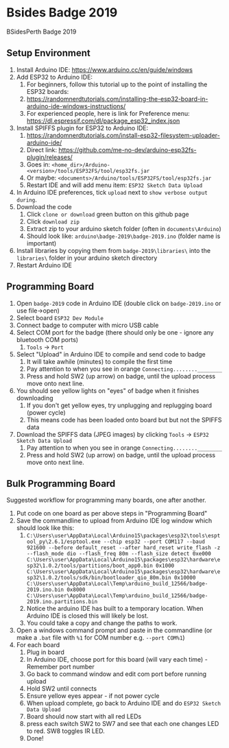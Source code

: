 # Bsides Badge 2019
BSidesPerth Badge 2019


## Setup Environment
1. Install Arduino IDE: https://www.arduino.cc/en/guide/windows
1. Add ESP32 to Arduino IDE:
   1. For beginners, follow this tutorial up to the point of installing the ESP32 boards:
   1. https://randomnerdtutorials.com/installing-the-esp32-board-in-arduino-ide-windows-instructions/
   1. For experienced people, here is link for Preference menu: https://dl.espressif.com/dl/package_esp32_index.json
1. Install SPIFFS plugin for ESP32 to Arduino IDE:
   1. https://randomnerdtutorials.com/install-esp32-filesystem-uploader-arduino-ide/
   1. Direct link: https://github.com/me-no-dev/arduino-esp32fs-plugin/releases/
   1. Goes in: `<home_dir>/Arduino-<version>/tools/ESP32FS/tool/esp32fs.jar`
   1. Or maybe: `<documents>/Arduino/tools/ESP32FS/tool/esp32fs.jar`
   1. Restart IDE and will add menu item: `ESP32 Sketch Data Upload`
1. In Arduino IDE preferences, tick `upload` next to `show verbose output during`.
1. Download the code
   1. Click `clone or download` green button on this github page
   1. Click `download zip`
   1. Extract zip to your arduino sketch folder (often in `documents\Arduino`)
   1. Should look like: `arduino\badge-2019\badge-2019.ino` (folder name is important)
1. Install libraries by copying them from `badge-2019\libraries\` into the `libraries\` folder in your arduino sketch directory
1. Restart Arduino IDE

## Programming Board
1. Open `badge-2019` code in Arduino IDE (double click on `badge-2019.ino` or use file->open)
1. Select board `ESP32 Dev Module`
1. Connect badge to computer with micro USB cable
1. Select COM port for the badge (there should only be one - ignore any bluetooth COM ports)
   1. `Tools` -> `Port`
1. Select "Upload" in Arduino IDE to compile and send code to badge
   1. It will take awhile (minutes) to compile the first time
   1. Pay attention to when you see in orange `Connecting........________`
   1. Press and hold SW2 (up arrow) on badge, until the upload process move onto next line.
1. You should see yellow lights on "eyes" of badge when it finishes downloading
   1. If you don't get yellow eyes, try unplugging and replugging board (power cycle)
   1. This means code has been loaded onto board but but not the SPIFFS data
1. Download the SPIFFS data (JPEG images) by clicking `Tools` -> `ESP32 Sketch Data Upload`
   1. Pay attention to when you see in orange `Connecting........________`
   1. Press and hold SW2 (up arrow) on badge, until the upload process move onto next line.

## Bulk Programming Board
Suggested workflow for programming many boards, one after another.
1. Put code on one board as per above steps in "Programming Board"
1. Save the commandline to upload from Arduino IDE log window which should look like this:
   1. `C:\Users\user\AppData\Local\Arduino15\packages\esp32\tools\esptool_py\2.6.1/esptool.exe --chip esp32 --port COM117 --baud 921600 --before default_reset --after hard_reset write_flash -z --flash_mode dio --flash_freq 80m --flash_size detect 0xe000 C:\Users\user\AppData\Local\Arduino15\packages\esp32\hardware\esp32\1.0.2/tools/partitions/boot_app0.bin 0x1000 C:\Users\user\AppData\Local\Arduino15\packages\esp32\hardware\esp32\1.0.2/tools/sdk/bin/bootloader_qio_80m.bin 0x10000 C:\Users\user\AppData\Local\Temp\arduino_build_12566/badge-2019.ino.bin 0x8000 C:\Users\user\AppData\Local\Temp\arduino_build_12566/badge-2019.ino.partitions.bin`
   1. Notice the arduino IDE has built to a temporary location. When Arduino IDE is closed this will likely be lost.
   1. You could take a copy and change the paths to work.
1. Open a windows command prompt and paste in the commandline (or make a `.bat` file with `%1` for COM number e.g. `--port COM%1`)
1. For each board
   1. Plug in board
   1. In Arduino IDE, choose port for this board (will vary each time) - Remember port number
   1. Go back to command window and edit com port before running upload
   1. Hold SW2 until connects
   1. Ensure yellow eyes appear - if not power cycle
   1. When upload complete, go back to Arduino IDE and do `ESP32 Sketch Data Upload`
   1. Board should now start with all red LEDs
   1. press each switch SW2 to SW7 and see that each one changes LED to red. SW8 toggles IR LED.
   1. Done!




